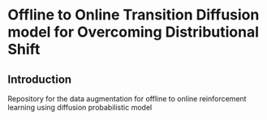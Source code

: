 # Offline to Online Transition Diffusion model for Overcoming Distributional Shift 

## Introduction
Repository for the data augmentation for offline to online reinforcement learning using diffusion probabilistic model
